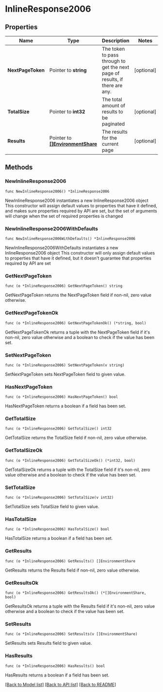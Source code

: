 # InlineResponse2006

## Properties

Name | Type | Description | Notes
------------ | ------------- | ------------- | -------------
**NextPageToken** | Pointer to **string** | The token to pass through to get the next page of results, if there are any. | [optional] 
**TotalSize** | Pointer to **int32** | The total amount of results to be paginated | [optional] 
**Results** | Pointer to [**[]EnvironmentShare**](EnvironmentShare.md) | The results for the current page | [optional] 

## Methods

### NewInlineResponse2006

`func NewInlineResponse2006() *InlineResponse2006`

NewInlineResponse2006 instantiates a new InlineResponse2006 object
This constructor will assign default values to properties that have it defined,
and makes sure properties required by API are set, but the set of arguments
will change when the set of required properties is changed

### NewInlineResponse2006WithDefaults

`func NewInlineResponse2006WithDefaults() *InlineResponse2006`

NewInlineResponse2006WithDefaults instantiates a new InlineResponse2006 object
This constructor will only assign default values to properties that have it defined,
but it doesn't guarantee that properties required by API are set

### GetNextPageToken

`func (o *InlineResponse2006) GetNextPageToken() string`

GetNextPageToken returns the NextPageToken field if non-nil, zero value otherwise.

### GetNextPageTokenOk

`func (o *InlineResponse2006) GetNextPageTokenOk() (*string, bool)`

GetNextPageTokenOk returns a tuple with the NextPageToken field if it's non-nil, zero value otherwise
and a boolean to check if the value has been set.

### SetNextPageToken

`func (o *InlineResponse2006) SetNextPageToken(v string)`

SetNextPageToken sets NextPageToken field to given value.

### HasNextPageToken

`func (o *InlineResponse2006) HasNextPageToken() bool`

HasNextPageToken returns a boolean if a field has been set.

### GetTotalSize

`func (o *InlineResponse2006) GetTotalSize() int32`

GetTotalSize returns the TotalSize field if non-nil, zero value otherwise.

### GetTotalSizeOk

`func (o *InlineResponse2006) GetTotalSizeOk() (*int32, bool)`

GetTotalSizeOk returns a tuple with the TotalSize field if it's non-nil, zero value otherwise
and a boolean to check if the value has been set.

### SetTotalSize

`func (o *InlineResponse2006) SetTotalSize(v int32)`

SetTotalSize sets TotalSize field to given value.

### HasTotalSize

`func (o *InlineResponse2006) HasTotalSize() bool`

HasTotalSize returns a boolean if a field has been set.

### GetResults

`func (o *InlineResponse2006) GetResults() []EnvironmentShare`

GetResults returns the Results field if non-nil, zero value otherwise.

### GetResultsOk

`func (o *InlineResponse2006) GetResultsOk() (*[]EnvironmentShare, bool)`

GetResultsOk returns a tuple with the Results field if it's non-nil, zero value otherwise
and a boolean to check if the value has been set.

### SetResults

`func (o *InlineResponse2006) SetResults(v []EnvironmentShare)`

SetResults sets Results field to given value.

### HasResults

`func (o *InlineResponse2006) HasResults() bool`

HasResults returns a boolean if a field has been set.


[[Back to Model list]](../README.md#documentation-for-models) [[Back to API list]](../README.md#documentation-for-api-endpoints) [[Back to README]](../README.md)


